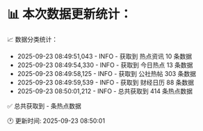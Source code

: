 📊 本次数据更新统计：
==========================

📈 数据分类统计：
- 2025-09-23 08:49:51,043 - INFO - 获取到 热点资讯 10 条数据
- 2025-09-23 08:49:54,330 - INFO - 获取到 今日热点 13 条数据
- 2025-09-23 08:49:58,125 - INFO - 获取到 公社热帖 303 条数据
- 2025-09-23 08:49:59,539 - INFO - 获取到 财经日历 88 条数据
- 2025-09-23 08:50:01,212 - INFO - 总共获取到 414 条热点数据

✅ 总共获取到 - 条热点数据

🕐 更新时间: 2025-09-23 08:50:01
